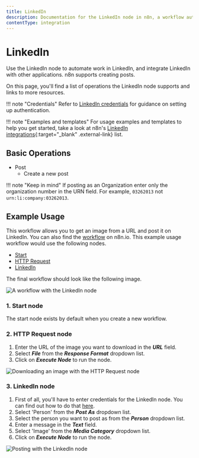 ```yaml
---
title: LinkedIn
description: Documentation for the LinkedIn node in n8n, a workflow automation platform. Includes details of operations and configuration, and links to examples and credentials information.
contentType: integration
---
```


# LinkedIn

Use the LinkedIn node to automate work in LinkedIn, and integrate LinkedIn with other applications. n8n supports creating posts.

On this page, you'll find a list of operations the LinkedIn node supports and links to more resources.

!!! note "Credentials"
    Refer to [LinkedIn credentials](/integrations/builtin/credentials/linkedIn/) for guidance on setting up authentication. 

!!! note "Examples and templates"
    For usage examples and templates to help you get started, take a look at n8n's [LinkedIn integrations](https://n8n.io/integrations/linkedin/){:target="_blank" .external-link} list.


## Basic Operations

* Post
    * Create a new post

!!! note "Keep in mind"
    If posting as an Organization enter only the organization number in the URN field. For example, `03262013` not `urn:li:company:03262013`.


## Example Usage

This workflow allows you to get an image from a URL and post it on LinkedIn. You can also find the [workflow](https://n8n.io/workflows/681) on n8n.io. This example usage workflow would use the following nodes.
- [Start](/integrations/builtin/core-nodes/n8n-nodes-base.start/)
- [HTTP Request](/integrations/builtin/core-nodes/n8n-nodes-base.httprequest/)
- [LinkedIn]()

The final workflow should look like the following image.

![A workflow with the LinkedIn node](/_images/integrations/builtin/app-nodes/linkedin/workflow.png)

### 1. Start node

The start node exists by default when you create a new workflow.

### 2. HTTP Request node

1. Enter the URL of the image you want to download in the ***URL*** field.
2. Select ***File*** from the ***Response Format*** dropdown list.
3. Click on ***Execute Node*** to run the node.

![Downloading an image with the HTTP Request node](/_images/integrations/builtin/app-nodes/linkedin/httprequest_node.png)

### 3. LinkedIn node

1. First of all, you'll have to enter credentials for the LinkedIn node. You can find out how to do that [here](/integrations/builtin/credentials/linkedin/).
2. Select 'Person' from the ***Post As*** dropdown list.
3. Select the person you want to post as from the ***Person*** dropdown list.
4. Enter a message in the ***Text*** field.
5. Select 'Image' from the ***Media Category*** dropdown list.
6. Click on ***Execute Node*** to run the node.

![Posting with the LinkedIn node](/_images/integrations/builtin/app-nodes/linkedin/linkedin_node.png)





